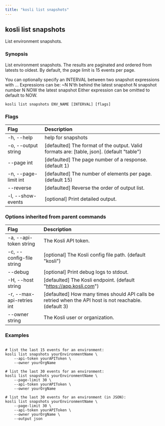 ```yaml
---
title: "kosli list snapshots"
---
```


## kosli list snapshots

List environment snapshots.

### Synopsis

List environment snapshots.
The results are paginated and ordered from latests to oldest. 
By default, the page limit is 15 events per page.

You can optionally specify an INTERVAL between two snapshot expressions with <expression>..<expression>.
Expressions can be:
	~N   N'th behind the latest snapshot
	N    snapshot number N
	NOW  the latest snapshot
Either expression can be omitted to default to NOW.


```shell
kosli list snapshots ENV_NAME [INTERVAL] [flags]
```

### Flags
| Flag | Description |
| :--- | :--- |
|    -h, --help  |  help for snapshots  |
|    -o, --output string  |  [defaulted] The format of the output. Valid formats are: [table, json]. (default "table")  |
|        --page int  |  [defaulted] The page number of a response. (default 1)  |
|    -n, --page-limit int  |  [defaulted] The number of elements per page. (default 15)  |
|        --reverse  |  [defaulted] Reverse the order of output list.  |
|    -l, --show-events  |  [optional] Print detailed output.  |


### Options inherited from parent commands
| Flag | Description |
| :--- | :--- |
|    -a, --api-token string  |  The Kosli API token.  |
|    -c, --config-file string  |  [optional] The Kosli config file path. (default "kosli")  |
|        --debug  |  [optional] Print debug logs to stdout.  |
|    -H, --host string  |  [defaulted] The Kosli endpoint. (default "https://app.kosli.com")  |
|    -r, --max-api-retries int  |  [defaulted] How many times should API calls be retried when the API host is not reachable. (default 3)  |
|        --owner string  |  The Kosli user or organization.  |


### Examples

```shell

# list the last 15 events for an environment:
kosli list snapshots yourEnvironmentName \
	--api-token yourAPIToken \
	--owner yourOrgName

# list the last 30 events for an environment:
kosli list snapshots yourEnvironmentName \
	--page-limit 30 \
	--api-token yourAPIToken \
	--owner yourOrgName

# list the last 30 events for an environment (in JSON):
kosli list snapshots yourEnvironmentName \
	--page-limit 30 \
	--api-token yourAPIToken \
	--owner yourOrgName \
	--output json

```

